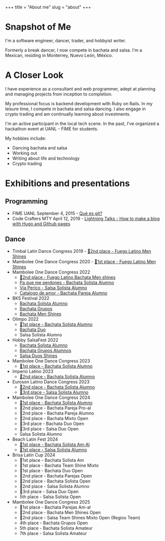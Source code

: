 +++
title = "About me"
slug = "about"
+++

# Snapshot of Me

I'm a software engineer, dancer, trader, and hobbyist writer.

Formerly a break dancer, I now compete in bachata and salsa. I'm a Mexican, residing in Monterrey, Nuevo León, México.

# A Closer Look

I have experience as a consultant and web programmer, adept at planning and managing projects from inception to completion. 

My professional focus is backend development with Ruby on Rails. In my leisure time, I compete in bachata and salsa dancing. I also engage in crypto trading and am continually learning about investments.

I'm an active participant in the local tech scene. In the past, I've organized a hackathon event at UANL - FIME for students.

My hobbies include:

- Dancing bachata and salsa
- Working out
- Writing about life and technology
- Crypto trading

# Exhibitions and presentations

## Programming

- FIME UANL September 4, 2015 - [Qué es git?](https://docs.google.com/presentation/d/1nM6y1TTKOk28Pk_Cv4lmCmLRpWqLJLozD6x__rvxN5Y/edit?usp=sharing)
- Code Crafters MTY April 12, 2019 - [Lightning Talks - How to make a blog with Hugo and Github pages](https://docs.google.com/presentation/d/16Np6grMtFSlnfoJ-KsN91QPb_NESclMR3AWw9Jc6MFE/edit?usp=sharing)

## Dance

- Timbal Latin Dance Congress 2019 - [🥈2nd place - Fuego Latino Men Shines](https://www.facebook.com/TIMBALDANCECONGRESS/videos/576061669623842/UzpfSTczNjExMDI1NzoxMDE2Mjg1OTA3NDY3MDI1OA/?q=timbal%20congress%20men%20shine&epa=SEARCH_BOX)
- Mambolee One Dance Congress 2020 - [🥇1st place - Fuego Latino Men Shines](https://www.facebook.com/MamboleeONE/videos/179732403335733)
- Mambolee One Dance Congress 2022 
  - [🥈2nd place - Fuego Latino Bachata Men shines](https://fb.watch/eKrEuaRkHy/)
  - [Pa que me perdones - Bachata Solista Alumno](https://fb.watch/bBoIn6JN3X/) 
  - [Via Perico - Salsa Solista Alumno](https://fb.watch/bBoI_zIexG/)
  - [Catalogo de amor - Bachata Pareja Alumno](https://fb.watch/bBoL8l1idM/)
- BKS Festival 2022
  - [Bachata Solista Alumno](https://www.facebook.com/793921981/videos/417107049784576/)
  - [Bachata Grupos](https://fb.watch/eKN1MF6Igg/)
  - [Bachata Men Shines](https://www.facebook.com/793921981/videos/441330537751269/)
- Olimpo 2022
  - [🥇1st place - Bachata Solista Alumno](https://fb.watch/eKM4U2y98N/)
  - [Bachata Duo](https://fb.watch/eKM63pUadb/)
  - Salsa Solista Alumno
- Hobby SalsaFest 2022
  - [Bachata Solista Alumno](https://fb.watch/eKs4qvOs0P/)
  - [Bachata Grupos Alumnos](https://fb.watch/eKLFtTUPiy/)
  - [Salsa Duos Shines](https://fb.watch/eKLI77CUrQ/)
- Mambolee One Dance Congress 2023
  - [🥇1st place - Bachata Solista Alumno](https://fb.watch/p0GhSp1EXg/)
- Imperio Latino 2023
  - [🥈2nd place - Bachata Solista Alumno](https://fb.watch/p0Gnlmw2pp/)
- Euroson Latino Dance Congress 2023
  - [🥈2nd place - Bachata Solista Alumno](https://fb.watch/p0GzPkXBZU/)
  - [🥉3rd place - Salsa Solista Alumno](https://fb.watch/p0GtQBRcIm/)
- Mambolee One Dance Congress 2024
  - [🥇1st place - Bachata Solista Alumno](https://www.facebook.com/100041993030366/videos/909271574226046/)
  - 🥈2nd place - Bachata Pareja Pro-al
  - 🥈2nd place - Bachata Pareja Alumno
  - 🥈2nd place - Bachata Mixto Open
  - 🥉3rd place - Bachata Duo Open
  - 🥉3rd place - Salsa Duo Open
  - Salsa Solista Alumno
- Beach Latin Fest 2024
  - [🥇1st place - Bachata Solista Am-Al](https://www.facebook.com/BeachLatinFriends/videos/1021641623088761)
  - [🥇1st place - Salsa Solista Alumno](https://www.facebook.com/BeachLatinFriends/videos/1029371465647551)
- Brisa Latin Cup 2024
  - 🥇1st place - Bachata Solista Am
  - 🥇1st place - Bachata Team Shine Mixto
  - 🥇1st place - Bachata Duo Open
  - 🥈2nd place - Bachata Parejas Open
  - 🥈2nd place - Bachata Solista Open
  - 🥈2nd place - Salsa Solista Alumno
  - 🥉3rd place - Salsa Duo Open
  - 5th place - Salsa Solista Open
- Mambolee One Dance Congress 2025
  - 🥇1st place - Bachata Parejas Am-al
  - 🥈2nd place - Bachata Men Shines Open
  - 🥈2nd place - Salsa Team Shines Mixto Open (Regios Team)
  - 4th place - Bachata Grupos Open
  - 5th place - Bachata Solista Amateur
  - 7th place - Salsa Solista Amateur